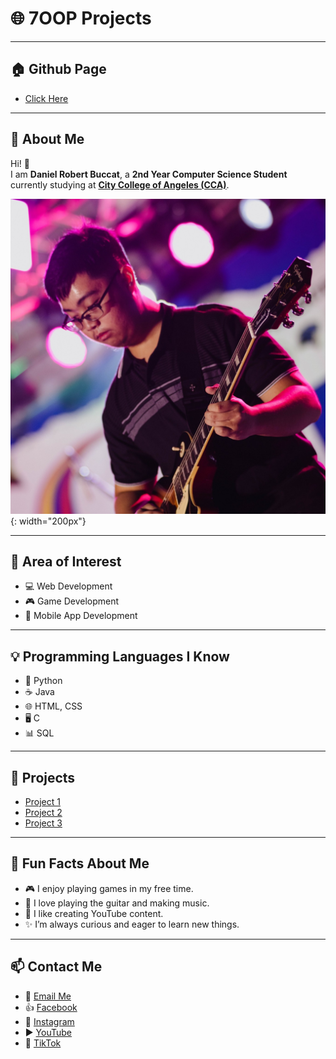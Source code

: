 # 🌐 7OOP Projects  

---

## 🏠 Github Page  
- [Click Here](https://dbuccat24-0032.github.io/7OOP/)  

---

## 📖 About Me  
Hi! 👋  
I am **Daniel Robert Buccat**, a **2nd Year Computer Science Student** currently studying at [**City College of Angeles (CCA)**](https://www.facebook.com/CityCollegeOfAngeles).  

![My Picture](Images/Profile.jpg){: width="200px"}

---

## 🎯 Area of Interest  
- 💻 Web Development
- 🎮 Game Development  
- 📱 Mobile App Development  

---

## 💡 Programming Languages I Know  
- 🐍 Python  
- ☕ Java  
- 🌐 HTML, CSS 
- 🖥️ C  
- 📊 SQL  

---

## 🚀 Projects  
- [Project 1]()  
- [Project 2]()  
- [Project 3]()  

---

## 🎉 Fun Facts About Me  
- 🎮 I enjoy playing games in my free time.  
- 🎸 I love playing the guitar and making music.  
- 🎥 I like creating YouTube content.  
- ✨ I’m always curious and eager to learn new things.  

---

## 📫 Contact Me  
- 📧 [Email Me](mailto:dbuccat24-0032@cca.edu.ph)  
- 👍 [Facebook](https://www.facebook.com/danielrobbuccat/)  
- 📸 [Instagram](https://www.instagram.com/danielrobbuccat/)  
- ▶️ [YouTube](https://youtube.com/@DanroTheGamer)  
- 🎵 [TikTok](https://www.tiktok.com/@danielrobertbuccat)  
